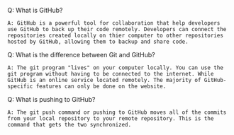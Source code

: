 Q: What is GitHub?

    A: GitHub is a powerful tool for collaboration that help developers use GitHub to back up their code remotely. Developers can connect the repositories created locally on thier computer to other repositories hosted by GitHub, allowing them to backup and share code.


Q: What is the difference between Git and GitHub?

    A: The git program "lives" on your computer locally. You can use the git program without having to be connected to the internet. While GitHub is an online service located remotely. The majority of GitHub-specific features can only be done on the website.


Q: What is pushing to GitHub?

    A: The git push command or pushing to GitHub moves all of the commits from your local repository to your remote repository. This is the command that gets the two synchronized.


